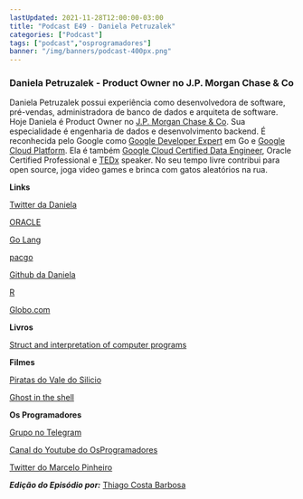 ```yaml
---
lastUpdated: 2021-11-28T12:00:00-03:00
title: "Podcast E49 - Daniela Petruzalek"
categories: ["Podcast"]
tags: ["podcast","osprogramadores"]
banner: "/img/banners/podcast-400px.png"
---
```


### Daniela Petruzalek - Product Owner no J.P. Morgan Chase & Co

Daniela Petruzalek possui experiência como desenvolvedora de software, pré-vendas, administradora de banco de dados e arquiteta de software. Hoje Daniela é Product Owner no [J.P. Morgan Chase & Co](https://www.jpmorganchase.com/). Sua especialidade é engenharia de dados e desenvolvimento backend. É reconhecida pelo Google como [Google Developer Expert](https://developers.google.com/community/experts) em Go e [Google Cloud Platform](https://cloud.google.com/). Ela é também [Google Cloud Certified Data Engineer](https://cloud.google.com/certification/data-engineer), Oracle Certified Professional e [TEDx](https://www.ted.com/about/programs-initiatives/tedx-program) speaker. No seu tempo livre contribui para open source, joga video games e brinca com gatos aleatórios na rua.


<SpotifyEmbed episode="3rLEhDbtibHjdYkkRBjcEI"></SpotifyEmbed>


**Links**

[Twitter da Daniela](https://twitter.com/danicat83)

[ORACLE](https://www.oracle.com/ca-en/index.html)

[Go Lang](https://go.dev/)

[pacgo](https://github.com/danicat/pacgo)

[Github da Daniela](https://github.com/danicat)

[R](https://www.r-project.org/)

[Globo.com](https://www.globo.com/)

**Livros**

[Struct and interpretation of computer programs](https://en.wikipedia.org/wiki/Structure_and_Interpretation_of_Computer_Programs#:~:text=Structure%20and%20Interpretation%20of%20Computer%20Programs%20(SICP)%20is%20a%20computer,Jay%20Sussman%20with%20Julie%20Sussman.&text=It%20was%20formerly%20used%20as,electrical%20engineering%20and%20computer%20science.)

**Filmes**

[Piratas do Vale do Silicio](https://en.wikipedia.org/wiki/Pirates_of_Silicon_Valley)

[Ghost in the shell](https://en.wikipedia.org/wiki/Ghost_in_the_Shell)


**Os Programadores**

[Grupo no Telegram](https://t.me/osprogramadores)

[Canal do Youtube do OsProgramadores](https://www.youtube.com/channel/UCt_YNYGl6K5yNXlXEQDdwWg?view_as=subscriber)

[Twitter do Marcelo Pinheiro](https://twitter.com/mpinheir)

***Edição do Episódio por:*** [Thiago Costa Barbosa](https://www.linkedin.com/in/ThiagoCostaBarbosa/)
